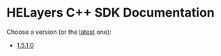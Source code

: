 # HELayers C++ SDK Documentation

Choose a version (or the [latest](latest) one):

* [1.5.1.0](1.5.1.0)
